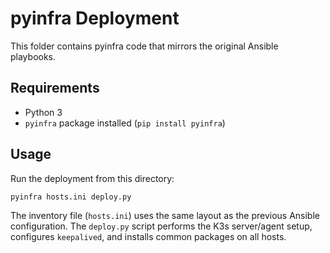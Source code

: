 # pyinfra Deployment

This folder contains pyinfra code that mirrors the original Ansible playbooks.

## Requirements

- Python 3
- `pyinfra` package installed (`pip install pyinfra`)

## Usage

Run the deployment from this directory:

```bash
pyinfra hosts.ini deploy.py
```

The inventory file (`hosts.ini`) uses the same layout as the previous Ansible configuration. The `deploy.py` script performs the K3s server/agent setup, configures `keepalived`, and installs common packages on all hosts.
